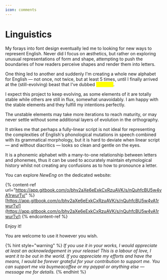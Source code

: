 ```yaml
---
icon: comments
---
```


# Linguistics

My forays into font design eventually led me to looking for new ways to represent English. Never did I focus on æsthetics, but rather on exploring unusual representations of form and shape, attempting to push the boundaries of how readers perceive shapes and render them into letters.

One thing led to another and suddenly I'm creating a whole new alphabet for English — not once, not twice, but at least 5 times, until I finally arrived at the (still-evolving) beast that I've dubbed _<mark style="color:yellow;">NewEng</mark>_.&#x20;

I expect this project to keep evolving, as some elements of it are totally stable while others are still in flux, somewhat unavoidably. I am happy with the stable elements and they fulfill my intentions perfectly.&#x20;

The unstable elements may take more iterations to reach maturity, or may never settle without some additional layers of evolution in the orthography.&#x20;

It strikes me that perhaps a fully-linear script is not ideal for representing the complexities of English's phonological mutations in speech combined with its grammatical morphology, but it is hard to deviate when linear script — and without diacritics — looks so clean and gentle on the eyes.&#x20;

It is a phonemic alphabet with a many-to-one relationship between letters and phonemes, thus it can be used to accurately maintain etymological history whilst not creating any confusions as to how to pronounce a letter.

You can explore _NewEng_ on the dedicated website:

{% content-ref url="https://app.gitbook.com/o/bhv2aXe6eExkCxRzuAVK/s/nQuhfcBU5w4vA1rwurTv/" %}
[https://app.gitbook.com/o/bhv2aXe6eExkCxRzuAVK/s/nQuhfcBU5w4vA1rwurTv/](https://app.gitbook.com/o/bhv2aXe6eExkCxRzuAVK/s/nQuhfcBU5w4vA1rwurTv/)
{% endcontent-ref %}

Enjoy it!

You are welcome to use it however you wish.&#x20;

{% hint style="warning" %}
_If you use it in your works, I would appreciate at least an acknowledgement in your release! This is a labour of love, I want it to be out in the world. If you appreciate my efforts and have the means, I would be forever grateful for your contribution to support me. You can support me via buymeacoffee or my paypal or anything else — message me for details._
{% endhint %}

